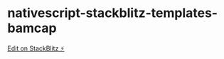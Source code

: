 # nativescript-stackblitz-templates-bamcap

[Edit on StackBlitz ⚡️](https://stackblitz.com/edit/nativescript-stackblitz-templates-bamcap)